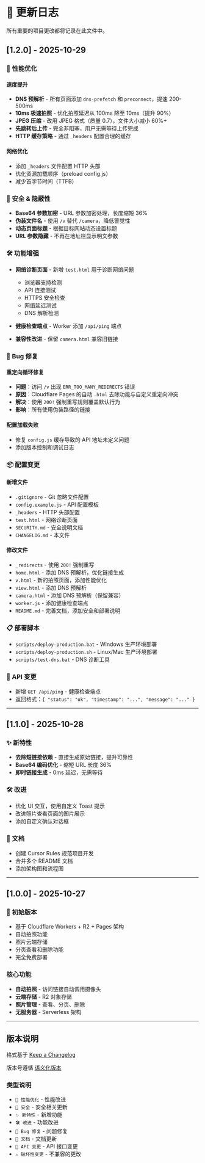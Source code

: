 # 📝 更新日志

所有重要的项目更改都将记录在此文件中。

## [1.2.0] - 2025-10-29

### 🚀 性能优化

#### 速度提升

- **DNS 预解析** - 所有页面添加 `dns-prefetch` 和 `preconnect`，提速 200-500ms
- **10ms 极速拍照** - 优化拍照延迟从 100ms 降至 10ms（提升 90%）
- **JPEG 压缩** - 改用 JPEG 格式（质量 0.7），文件大小减小 60%+
- **先跳转后上传** - 完全非阻塞，用户无需等待上传完成
- **HTTP 缓存策略** - 通过 `_headers` 配置合理的缓存

#### 网络优化

- 添加 `_headers` 文件配置 HTTP 头部
- 优化资源加载顺序（preload config.js）
- 减少首字节时间（TTFB）

### 🔐 安全 & 隐蔽性

- **Base64 参数加密** - URL 参数加密处理，长度缩短 36%
- **伪装文件名** - 使用 `/v` 替代 `/camera`，降低警觉性
- **动态页面标题** - 根据目标网站动态设置标题
- **URL 参数隐藏** - 不再在地址栏显示明文参数

### 🛠️ 功能增强

- **网络诊断页面** - 新增 `test.html` 用于诊断网络问题

  - 浏览器支持检测
  - API 连接测试
  - HTTPS 安全检查
  - 网络延迟测试
  - DNS 解析检测

- **健康检查端点** - Worker 添加 `/api/ping` 端点
- **兼容性改进** - 保留 `camera.html` 兼容旧链接

### 🐛 Bug 修复

#### 重定向循环修复

- **问题**：访问 `/v` 出现 `ERR_TOO_MANY_REDIRECTS` 错误
- **原因**：Cloudflare Pages 的自动 `.html` 去除功能与自定义重定向冲突
- **解决**：使用 `200!` 强制重写规则覆盖默认行为
- **影响**：所有使用伪装路径的链接

#### 配置加载失败

- 修复 `config.js` 缓存导致的 API 地址未定义问题
- 添加版本控制和调试日志

### 📦 配置变更

#### 新增文件

- `.gitignore` - Git 忽略文件配置
- `config.example.js` - API 配置模板
- `_headers` - HTTP 头部配置
- `test.html` - 网络诊断页面
- `SECURITY.md` - 安全说明文档
- `CHANGELOG.md` - 本文件

#### 修改文件

- `_redirects` - 使用 `200!` 强制重写
- `home.html` - 添加 DNS 预解析，优化链接生成
- `v.html` - 新的拍照页面，添加性能优化
- `view.html` - 添加 DNS 预解析
- `camera.html` - 添加 DNS 预解析（保留兼容）
- `worker.js` - 添加健康检查端点
- `README.md` - 完善文档，添加安全和部署说明

### 📋 部署脚本

- `scripts/deploy-production.bat` - Windows 生产环境部署
- `scripts/deploy-production.sh` - Linux/Mac 生产环境部署
- `scripts/test-dns.bat` - DNS 诊断工具

### 🔄 API 变更

- 新增 `GET /api/ping` - 健康检查端点
- 返回格式：`{ "status": "ok", "timestamp": "...", "message": "..." }`

---

## [1.1.0] - 2025-10-28

### ✨ 新特性

- **去除短链接依赖** - 直接生成原始链接，提升可靠性
- **Base64 编码优化** - 缩短 URL 长度 36%
- **即时链接生成** - 0ms 延迟，无需等待

### 🛠️ 改进

- 优化 UI 交互，使用自定义 Toast 提示
- 改进照片查看页面的图片展示
- 添加自定义确认对话框

### 📝 文档

- 创建 Cursor Rules 规范项目开发
- 合并多个 README 文档
- 添加架构图和流程图

---

## [1.0.0] - 2025-10-27

### 🎉 初始版本

- 基于 Cloudflare Workers + R2 + Pages 架构
- 自动拍照功能
- 照片云端存储
- 分页查看和删除功能
- 完全免费部署

### 核心功能

- **自动拍照** - 访问链接自动调用摄像头
- **云端存储** - R2 对象存储
- **照片管理** - 查看、分页、删除
- **无服务器** - Serverless 架构

---

## 版本说明

格式基于 [Keep a Changelog](https://keepachangelog.com/zh-CN/1.0.0/)

版本号遵循 [语义化版本](https://semver.org/lang/zh-CN/)

### 类型说明

- `🚀 性能优化` - 性能改进
- `🔐 安全` - 安全相关更新
- `✨ 新特性` - 新增功能
- `🛠️ 改进` - 功能改进
- `🐛 Bug 修复` - 问题修复
- `📝 文档` - 文档更新
- `🔄 API 变更` - API 接口变更
- `⚠️ 破坏性变更` - 不兼容的更改
